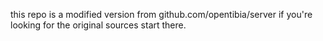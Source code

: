 this repo is a modified version from github.com/opentibia/server
if you're looking for the original sources start there.
